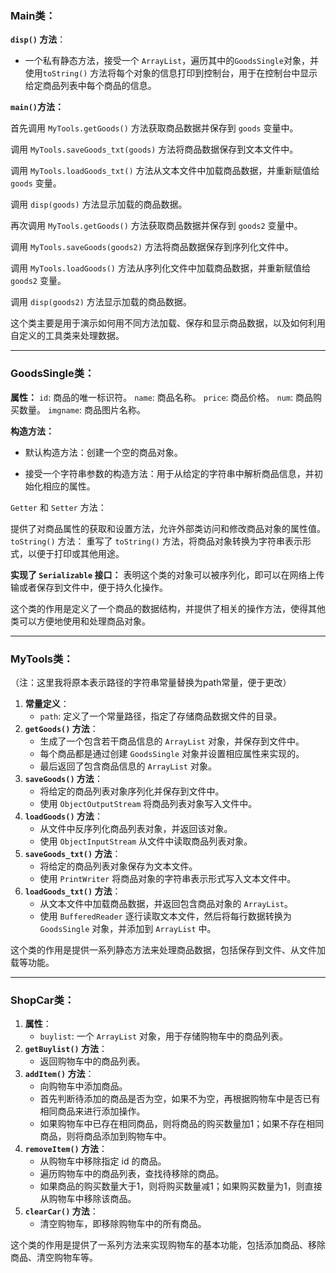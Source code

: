 ### Main类：

**`disp()` 方法**：

- 一个私有静态方法，接受一个 `ArrayList`，遍历其中的`GoodsSingle`对象，并使用`toString()` 方法将每个对象的信息打印到控制台，用于在控制台中显示给定商品列表中每个商品的信息。

**`main()`方法：**

首先调用 `MyTools.getGoods()` 方法获取商品数据并保存到 `goods` 变量中。

调用 `MyTools.saveGoods_txt(goods)` 方法将商品数据保存到文本文件中。

调用 `MyTools.loadGoods_txt()` 方法从文本文件中加载商品数据，并重新赋值给 `goods` 变量。

调用 `disp(goods)` 方法显示加载的商品数据。

再次调用 `MyTools.getGoods()` 方法获取商品数据并保存到 `goods2` 变量中。

调用 `MyTools.saveGoods(goods2)` 方法将商品数据保存到序列化文件中。

调用 `MyTools.loadGoods()` 方法从序列化文件中加载商品数据，并重新赋值给 `goods2` 变量。

调用 `disp(goods2)` 方法显示加载的商品数据。


这个类主要是用于演示如何用不同方法加载、保存和显示商品数据，以及如何利用自定义的工具类来处理数据。



---

### GoodsSingle类：

**属性：**
`id`: 商品的唯一标识符。
`name`: 商品名称。
`price`: 商品价格。
`num`: 商品购买数量。
`imgname`: 商品图片名称。

**构造方法：**

- 默认构造方法：创建一个空的商品对象。

- 接受一个字符串参数的构造方法：用于从给定的字符串中解析商品信息，并初始化相应的属性。

`Getter` 和 `Setter` 方法：

提供了对商品属性的获取和设置方法，允许外部类访问和修改商品对象的属性值。
`toString()` 方法：
	重写了 `toString()` 方法，将商品对象转换为字符串表示形式，以便于打印或其他用途。

**实现了 `Serializable` 接口：**
表明这个类的对象可以被序列化，即可以在网络上传输或者保存到文件中，便于持久化操作。

这个类的作用是定义了一个商品的数据结构，并提供了相关的操作方法，使得其他类可以方便地使用和处理商品对象。



----

### MyTools类：

（注：这里我将原本表示路径的字符串常量替换为path常量，便于更改）

1. **常量定义**：
   - `path`: 定义了一个常量路径，指定了存储商品数据文件的目录。
2. **`getGoods()` 方法**：
   - 生成了一个包含若干商品信息的 `ArrayList` 对象，并保存到文件中。
   - 每个商品都是通过创建 `GoodsSingle` 对象并设置相应属性来实现的。
   - 最后返回了包含商品信息的 `ArrayList` 对象。
3. **`saveGoods()` 方法**：
   - 将给定的商品列表对象序列化并保存到文件中。
   - 使用 `ObjectOutputStream` 将商品列表对象写入文件中。
4. **`loadGoods()` 方法**：
   - 从文件中反序列化商品列表对象，并返回该对象。
   - 使用 `ObjectInputStream` 从文件中读取商品列表对象。
5. **`saveGoods_txt()` 方法**：
   - 将给定的商品列表对象保存为文本文件。
   - 使用 `PrintWriter` 将商品对象的字符串表示形式写入文本文件中。
6. **`loadGoods_txt()` 方法**：
   - 从文本文件中加载商品数据，并返回包含商品对象的 `ArrayList`。
   - 使用 `BufferedReader` 逐行读取文本文件，然后将每行数据转换为 `GoodsSingle` 对象，并添加到 `ArrayList` 中。

这个类的作用是提供一系列静态方法来处理商品数据，包括保存到文件、从文件加载等功能。



----

### ShopCar类：

1. **属性**：
   - `buylist`: 一个 `ArrayList` 对象，用于存储购物车中的商品列表。
2. **`getBuylist()` 方法**：
   - 返回购物车中的商品列表。
3. **`addItem()` 方法**：
   - 向购物车中添加商品。
   - 首先判断待添加的商品是否为空，如果不为空，再根据购物车中是否已有相同商品来进行添加操作。
   - 如果购物车中已存在相同商品，则将商品的购买数量加1；如果不存在相同商品，则将商品添加到购物车中。
4. **`removeItem()` 方法**：
   - 从购物车中移除指定 id 的商品。
   - 遍历购物车中的商品列表，查找待移除的商品。
   - 如果商品的购买数量大于1，则将购买数量减1；如果购买数量为1，则直接从购物车中移除该商品。
5. **`clearCar()` 方法**：
   - 清空购物车，即移除购物车中的所有商品。

这个类的作用是提供了一系列方法来实现购物车的基本功能，包括添加商品、移除商品、清空购物车等。

